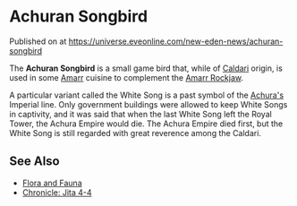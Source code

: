 # Achuran Songbird
Published on  at https://universe.eveonline.com/new-eden-news/achuran-songbird

The **Achuran Songbird** is a small game bird that, while of [Caldari](7unGNsrMFwIWXMMbrM2jfy) origin, is used in some
[Amarr](6BPFRy27fN4LnYlIyzvEwo) cuisine to complement the [Amarr Rockjaw](1AytIEkcFkxiuyntgIm127).

A particular variant called the White Song is a past symbol of the [Achura's](4zhtMkBDe0W8xX2ihsfnik) Imperial line. Only government buildings were allowed to keep White Songs in captivity, and it was said that when the last White Song left the Royal Tower, the Achura Empire would die. The Achura Empire died first, but the White Song is still regarded with great reverence among the Caldari.

See Also
--------

-   [Flora and Fauna](3kiVIQv91cJvCI1fxrqJma)
-   [Chronicle: Jita 4-4](18ywI6zOVCU1FDVf9F83Hi)
